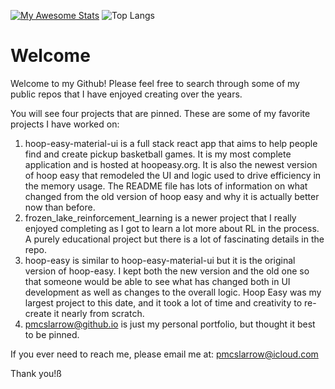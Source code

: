 [![My Awesome Stats](https://awesome-github-stats.azurewebsites.net/user-stats/pmcslarrow?cardType=level&preferLogin=false)](https://git.io/awesome-stats-card)
![Top Langs](https://github-readme-stats.vercel.app/api/top-langs/?username=pmcslarrow&layout=compact)

# Welcome

Welcome to my Github! Please feel free to search through some of my public repos that I have enjoyed creating over the years. 

You will see four projects that are pinned. These are some of my favorite projects I have worked on:
1. hoop-easy-material-ui is a full stack react app that aims to help people find and create pickup basketball games. It is my most complete application and is hosted at hoopeasy.org. It is also the newest version of hoop easy that remodeled the UI and logic used to drive efficiency in the memory usage. The README file has lots of information on what changed from the old version of hoop easy and why it is actually better now than before. 
2. frozen_lake_reinforcement_learning is a newer project that I really enjoyed completing as I got to learn a lot more about RL in the process. A purely educational project but there is a lot of fascinating details in the repo.
3. hoop-easy is similar to hoop-easy-material-ui but it is the original version of hoop-easy. I kept both the new version and the old one so that someone would be able to see what has changed both in UI development as well as changes to the overall logic. Hoop Easy was my largest project to this date, and it took a lot of time and creativity to re-create it nearly from scratch.
4. pmcslarrow@github.io is just my personal portfolio, but thought it best to be pinned.

If you ever need to reach me, please email me at:
pmcslarrow@icloud.com

Thank you!ß
